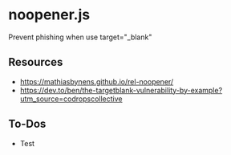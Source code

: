 # noopener.js
Prevent phishing when use target="_blank"

## Resources
- https://mathiasbynens.github.io/rel-noopener/
- https://dev.to/ben/the-targetblank-vulnerability-by-example?utm_source=codropscollective

## To-Dos
- Test